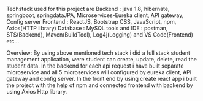 Techstack used for this project are 
Backend : java 1.8, hibernate, springboot, springdataJPA, Microservices-Eureka client, API gateway, Config server
Frontend : ReactJS, Bootstrap CSS, JavaScript, npm, Axios(HTTP library)
Database : MySQL
tools and IDE : postman, STS(Backend), Maven(BuildTool), Log4j(Logging) and VS Code(Frontend) etc...

Overview:
By using above mentioned tech stack i did a full stack student management application, were student can create, update, delete, read the student data.
In the backend for each api request i have built separate microservice and all 5 microservices will configured by eureka client, API gateway and config server.
In the front end by using create react app i built the project with the help of npm and connected frontend with backend by using Axios Http library.


